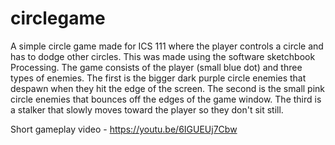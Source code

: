 # circlegame
A simple circle game made for ICS 111 where the player controls a circle and has to dodge other circles. This was made using the software sketchbook Processing. The game consists of the player (small blue dot) and three types of enemies. The first is the bigger dark purple circle enemies that despawn when they hit the edge of the screen. The second is the small pink circle enemies that bounces off the edges of the game window. The third is a stalker that slowly moves toward the player so they don't sit still.

Short gameplay video - https://youtu.be/6IGUEUj7Cbw
